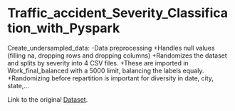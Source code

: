# Traffic_accident_Severity_Classification_with_Pyspark

Create_undersampled_data: 
  -Data preprocessing
   +Handles null values (filling na, dropping rows and dropping columns)
   +Randomizes the dataset and splits by severity into 4 CSV files.
   +These are imported in Work_final_balanced with a 5000 limit, balancing the labels equaly. 
   +Randomizing before repartition is important for diversity in date, city, state,... 


Link to the original [Dataset](https://www.kaggle.com/datasets/sobhanmoosavi/us-accidents).

